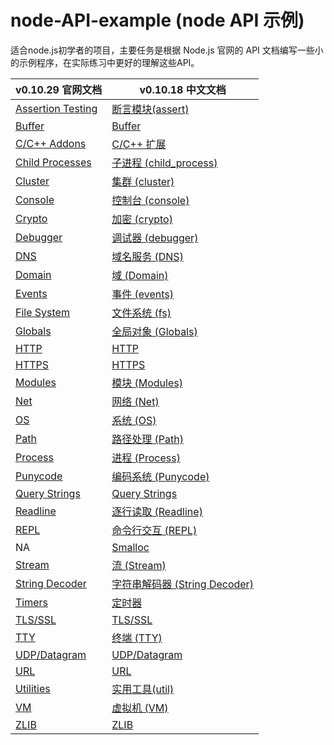 node-API-example (node API 示例)
================

适合node.js初学者的项目，主要任务是根据 Node.js 官网的 API 文档编写一些小的示例程序，在实际练习中更好的理解这些API。


v0.10.29 官网文档| v0.10.18 中文文档 |
-----------------|----------------- |
[Assertion Testing](http://www.nodejs.org/api/assert.html) |	     [断言模块(assert)](http://nodeapi.ucdok.com/api/assert.html)
[Buffer](http://www.nodejs.org/api/buffer.html) |		     [Buffer](http://nodeapi.ucdok.com/api/buffer.html)
[C/C++ Addons](http://www.nodejs.org/api/addons.html) |		     [C/C++ 扩展](http://nodeapi.ucdok.com/api/addons.html)
[Child Processes](http://www.nodejs.org/api/child_process.html) |    [子进程 (child_process)](http://nodeapi.ucdok.com/api/child_process.html)
[Cluster](http://www.nodejs.org/api/cluster.html) |		     [集群 (cluster)](http://nodeapi.ucdok.com/api/cluster.html)
[Console](http://www.nodejs.org/api/console.html) |		     [控制台 (console)](http://nodeapi.ucdok.com/api/console.html)
[Crypto](http://www.nodejs.org/api/crypto.html) |		     [加密 (crypto)](http://nodeapi.ucdok.com/api/crypto.html)
[Debugger](http://www.nodejs.org/api/debugger.html) |		     [调试器 (debugger)](http://nodeapi.ucdok.com/api/debugger.html)
[DNS](http://www.nodejs.org/api/dns.html) |			     [域名服务 (DNS)](http://nodeapi.ucdok.com/api/dns.html)
[Domain](http://www.nodejs.org/api/domain.html) |		     [域 (Domain)](http://nodeapi.ucdok.com/api/domain.html)
[Events](http://www.nodejs.org/api/events.html) |		     [事件 (events)](http://nodeapi.ucdok.com/api/events.html)
[File System](http://www.nodejs.org/api/fs.html) |		     [文件系统 (fs)](http://nodeapi.ucdok.com/api/fs.html)
[Globals](http://www.nodejs.org/api/globals.html) |		     [全局对象 (Globals)](http://nodeapi.ucdok.com/api/globals.html)
[HTTP](http://www.nodejs.org/api/http.html) |			     [HTTP](http://nodeapi.ucdok.com/api/http.html)
[HTTPS](http://www.nodejs.org/api/https.html) |			     [HTTPS](http://nodeapi.ucdok.com/api/https.html)
[Modules](http://www.nodejs.org/api/modules.html) |		     [模块 (Modules)](http://nodeapi.ucdok.com/api/modules.html)
[Net](http://www.nodejs.org/api/net.html) |			     [网络 (Net)](http://nodeapi.ucdok.com/api/net.html)
[OS](http://www.nodejs.org/api/os.html) |			     [系统 (OS)](http://nodeapi.ucdok.com/api/os.html)
[Path](http://www.nodejs.org/api/path.html) |			     [路径处理 (Path)](http://nodeapi.ucdok.com/api/path.html)
[Process](http://www.nodejs.org/api/process.html) |		     [进程 (Process)](http://nodeapi.ucdok.com/api/process.html)
[Punycode](http://www.nodejs.org/api/punycode.html) |		     [编码系统 (Punycode)](http://nodeapi.ucdok.com/api/punycode.html)
[Query Strings](http://www.nodejs.org/api/querystring.html) |	     [Query Strings](http://nodeapi.ucdok.com/api/querystring.html)
[Readline](http://www.nodejs.org/api/readline.html) |		     [逐行读取 (Readline)](http://nodeapi.ucdok.com/api/readline.html)
[REPL](http://www.nodejs.org/api/repl.html) |			     [命令行交互 (REPL)](http://nodeapi.ucdok.com/api/repl.html)
 NA	               			    |			     [Smalloc](http://nodeapi.ucdok.com/api/smalloc.html)
[Stream](http://www.nodejs.org/api/stream.html) |		     [流 (Stream)](http://nodeapi.ucdok.com/api/stream.html)
[String Decoder](http://www.nodejs.org/api/string_decoder.html) |    [字符串解码器 (String Decoder)](http://nodeapi.ucdok.com/api/string_decoder.html)
[Timers](http://www.nodejs.org/api/timers.html) |		     [定时器](http://nodeapi.ucdok.com/api/timers.html)
[TLS/SSL](http://www.nodejs.org/api/tls.html) |			     [TLS/SSL](http://nodeapi.ucdok.com/api/tls.html)
[TTY](http://www.nodejs.org/api/tty.html) |			     [终端 (TTY)](http://nodeapi.ucdok.com/api/tty.html)
[UDP/Datagram](http://www.nodejs.org/api/dgram.html) |		     [UDP/Datagram](http://nodeapi.ucdok.com/api/dgram.html)
[URL](http://www.nodejs.org/api/url.html) |			     [URL](http://nodeapi.ucdok.com/api/url.html)
[Utilities](http://www.nodejs.org/api/util.html) |		     [实用工具(util)](http://nodeapi.ucdok.com/api/util.html)
[VM](http://www.nodejs.org/api/vm.html) |			     [虚拟机 (VM)](http://nodeapi.ucdok.com/api/vm.html)
[ZLIB](http://www.nodejs.org/api/zlib.html) |			     [ZLIB](http://nodeapi.ucdok.com/api/zlib.html)
